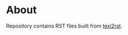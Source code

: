 # About

Repository contains RST files built from [texi2rst](https://github.com/davidmalcolm/texi2rst).
